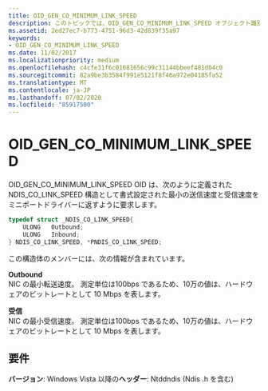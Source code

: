 ```yaml
---
title: OID_GEN_CO_MINIMUM_LINK_SPEED
description: このトピックでは、OID_GEN_CO_MINIMUM_LINK_SPEED オブジェクト識別子 (OID) について説明します。
ms.assetid: 2ed27ec7-b773-4751-96d3-42d839f35a97
keywords:
- OID_GEN_CO_MINIMUM_LINK_SPEED
ms.date: 11/02/2017
ms.localizationpriority: medium
ms.openlocfilehash: c4cfe31f6c01081656c99c31144bbeef481d04c0
ms.sourcegitcommit: 82a9be3b3584f991e5121f8f46a972e04185fa52
ms.translationtype: MT
ms.contentlocale: ja-JP
ms.lasthandoff: 07/02/2020
ms.locfileid: "85917500"
---
```

# <a name="oid_gen_co_minimum_link_speed"></a>OID_GEN_CO_MINIMUM_LINK_SPEED

OID_GEN_CO_MINIMUM_LINK_SPEED OID は、次のように定義された NDIS_CO_LINK_SPEED 構造として書式設定された最小の送信速度と受信速度をミニポートドライバーに返すように要求します。

```c++
typedef struct _NDIS_CO_LINK_SPEED{
    ULONG   Outbound;
    ULONG   Inbound;
} NDIS_CO_LINK_SPEED, *PNDIS_CO_LINK_SPEED;
```

この構造体のメンバーには、次の情報が含まれています。

**Outbound**  
NIC の最小転送速度。 測定単位は100bps であるため、10万の値は、ハードウェアのビットレートとして 10 Mbps を表します。

**受信**  
NIC の最小受信速度。 測定単位は100bps であるため、10万の値は、ハードウェアのビットレートとして 10 Mbps を表します。

## <a name="requirements"></a>要件

**バージョン**: Windows Vista 以降の**ヘッダー**: Ntddndis (Ndis .h を含む)

